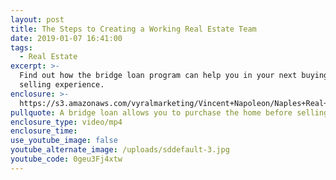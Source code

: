```yaml
---
layout: post
title: The Steps to Creating a Working Real Estate Team
date: 2019-01-07 16:41:00
tags:
  - Real Estate
excerpt: >-
  Find out how the bridge loan program can help you in your next buying and
  selling experience.
enclosure: >-
  https://s3.amazonaws.com/vyralmarketing/Vincent+Napoleon/Naples+Real+Estate+Agent+_+We+Can+Now+Offer+You+Bridge+Loans.mp4
pullquote: A bridge loan allows you to purchase the home before selling.
enclosure_type: video/mp4
enclosure_time:
use_youtube_image: false
youtube_alternate_image: /uploads/sddefault-3.jpg
youtube_code: 0geu3Fj4xtw
---
```

